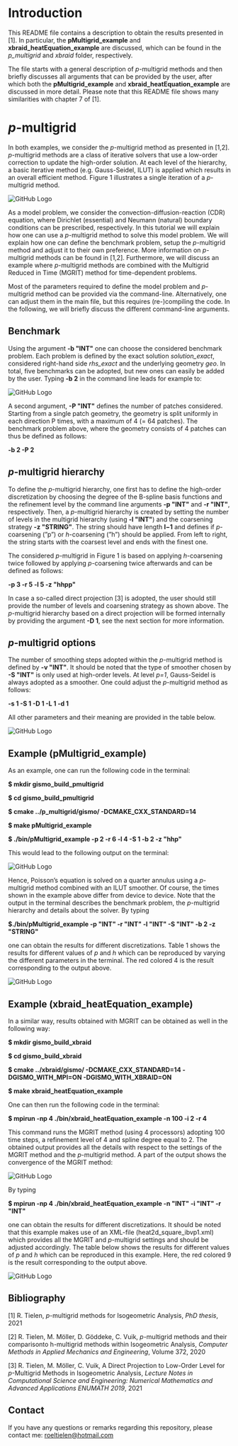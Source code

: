 # Introduction
 
This README file contains a description to obtain the results presented in [1]. In particular, the **pMultigrid_example** and **xbraid_heatEquation_example** are discussed, which can be found in the *p_multigrid* and *xbraid* folder, respectively.  

The file starts with a general description of *p*-multigrid methods and then briefly discusses all arguments that can be provided by the user, after which both the **pMultigrid_example** and **xbraid_heatEquation_example** are discussed in more detail. Please note that this README file shows many similarities with chapter 7 of [1].

# *p*-multigrid
In both examples, we consider the *p*-multigrid method as presented in [1,2]. *p*-multigrid methods are a class of iterative solvers that use a low-order correction to update the high-order solution.  At each level of the hierarchy, a basic iterative method (e.g. Gauss-Seidel, ILUT) is applied which results in an overall efficient method. Figure 1 illustrates a single iteration of a *p*-multigrid method.
 
![GitHub Logo](images/p_multigrid.png)
 
As a model problem, we consider the convection-diffusion-reaction (CDR) equation, where  Dirichlet  (essential)  and  Neumann  (natural)  boundary  conditions  can be prescribed, respectively. In this tutorial we will explain how one can use a *p*-multigrid method to solve this model problem. We will explain how one can define the benchmark problem, setup the *p*-multigrid method and adjust it to their own preference. More information on *p*-multigrid methods can be found in [1,2]. Furthermore, we will discuss an example where *p*-multigrid methods are combined with the Multigrid Reduced in Time (MGRIT) method for time-dependent problems. 
 
Most of the parameters required to define the model problem and *p*-multigrid method can be provided via the command-line. Alternatively, one can adjust them in the main file, but this requires (re-)compiling the code. In the following, we will briefly discuss the different command-line arguments.
 
## Benchmark
 
Using the argument **-b "INT"** one can choose the considered benchmark problem. Each problem is defined by the exact solution *solution_exact*,  considered right-hand side *rhs_exact* and the underlying geometry *geo*.  In total, five benchmarks can be adopted, but new ones can easily be added by the user. Typing **-b 2** in the command line leads for example to:
  
![GitHub Logo](images/code.png)
 
A  second  argument, **-P "INT"** defines  the  number  of  patches  considered. Starting from a single patch geometry, the geometry is split uniformly in each direction P times, with a maximum of 4 (= 64 patches). The benchmark problem above, where the geometry consists of 4 patches can thus be defined as follows:
  
 **-b 2 -P 2**
 
## *p*-multigrid hierarchy
  
To define the *p*-multigrid hierarchy, one first has to define the high-order discretization by choosing the degree of the B-spline basis functions and the refinement level by the command line arguments **-p "INT"** and **-r "INT"**, respectively. Then, a *p*-multigrid hierarchy is created by setting the number of levels in the multigrid hierarchy (using **-l "INT"**) and the coarsening strategy **-z "STRING"**. The string should have length **l−1** and defines if *p*-coarsening (”p”) or *h*-coarsening (”h”) should be applied. From left to right, the string starts with the coarsest level and ends with the finest one. 
  
The considered *p*-multigrid in Figure 1 is based on applying *h*-coarsening twice followed by applying *p*-coarsening twice afterwards and can be defined as follows:
  
**-p 3 -r 5 -l 5 -z "hhpp"**
  
In case a so-called direct projection [3] is adopted, the user should still provide the number  of  levels  and  coarsening  strategy  as  shown  above. The *p*-multigrid  hierarchy based on a direct projection will be formed internally by providing the argument **-D 1**, see the next section for more information. 
  
## *p*-multigrid options
 
The number of smoothing steps adopted within the *p*-multigrid method is defined by **-v "INT"**. It should be noted that the type of smoother chosen by **-S "INT"** is only used at high-order levels. At level *p=1*, Gauss-Seidel is always adopted as a smoother. One could adjust the *p*-multigrid method as follows:
  
**-s 1 -S 1 -D 1 -L 1 -d 1**
  
All other parameters and their meaning are provided in the table below.
 
  ![GitHub Logo](images/table.png)
  
## Example (pMultigrid_example)
  
As an example, one can run the following code in the terminal:

**$ mkdir gismo_build_pmultigrid**

**$ cd gismo_build_pmultigrid**

**$ cmake ../p_multigrid/gismo/ -DCMAKE_CXX_STANDARD=14**

**$ make pMultigrid_example**
 
**$ ./bin/pMultigrid_example -p 2 -r 6 -l 4 -S 1 -b 2 -z "hhp"**
  
This would lead to the following output on the terminal:
  
![GitHub Logo](images/output.png)
  
Hence, Poisson’s equation is solved on a quarter annulus using a *p*-multigrid method combined with an ILUT  smoother. Of course, the times shown in the example  above differ from device to device. Note that the output in the terminal describes the benchmark problem, the *p*-multigrid hierarchy and details about the solver. By typing
  
**$./bin/pMultigrid_example -p "INT" -r "INT" -l "INT" -S "INT" -b 2 -z "STRING"**
  
one can obtain the results for different discretizations. Table 1 shows the results for different values of *p* and *h* which can be reproduced by varying the different parameters in the terminal. The red colored 4 is the result corresponding to the output above.
  
 ![GitHub Logo](images/results.png)
 
 
## Example (xbraid_heatEquation_example)

In a similar way, results obtained with MGRIT can be obtained as well in the following way:

**$ mkdir gismo_build_xbraid**

**$ cd gismo_build_xbraid**

**$ cmake ../xbraid/gismo/ -DCMAKE_CXX_STANDARD=14 -DGISMO_WITH_MPI=ON -DGISMO_WITH_XBRAID=ON**

**$ make xbraid_heatEquation_example**

One can then run the following code in the terminal:

**$ mpirun -np 4 ./bin/xbraid_heatEquation_example -n 100 -i 2 -r 4**

This command runs the MGRIT method (using 4 processors) adopting 100 time steps, a refinement level of 4 and spline degree equal to 2. The obtained output provides all the details with respect to the settings of the MGRIT method and the *p*-multigrid method. A part of the output shows the convergence of the MGRIT method:

![GitHub Logo](images/output2.png)

By typing

**$ mpirun -np 4 ./bin/xbraid_heatEquation_example -n "INT" -i "INT" -r "INT"**

one can obtain the results for different discretizations. It should be noted that this example makes use of an XML-file (heat2d_square_ibvp1.xml) which provides all the MGRIT and *p*-multigrid settings and should be adjusted accordingly. The table below shows the results for different values of *p* and *h* which can be reproduced in this example. Here, the red colored 9 is the result corresponding to the output above.

![GitHub Logo](images/results2.png)

 ## Bibliography

 [1]  R. Tielen, *p*-multigrid methods for Isogeometric Analysis, *PhD thesis*, 2021

 [2]  R. Tielen, M. M&ouml;ller, D. G&ouml;ddeke, C. Vuik, *p*-multigrid methods and their comparisonto h-multigrid methods within Isogeometric Analysis, *Computer Methods in Applied Mechanics and Engineering*, Volume 372, 2020
 
 [3]  R. Tielen, M. M&ouml;ller, C. Vuik, A Direct Projection to Low-Order Level for *p*-Multigrid Methods in Isogeometric Analysis, *Lecture  Notes  in  Computational Science and Engineering: Numerical Mathematics and Advanced Applications ENUMATH 2019*, 2021
  
## Contact 
If you have any questions or remarks regarding this repository, please contact me: roeltielen@hotmail.com
 
